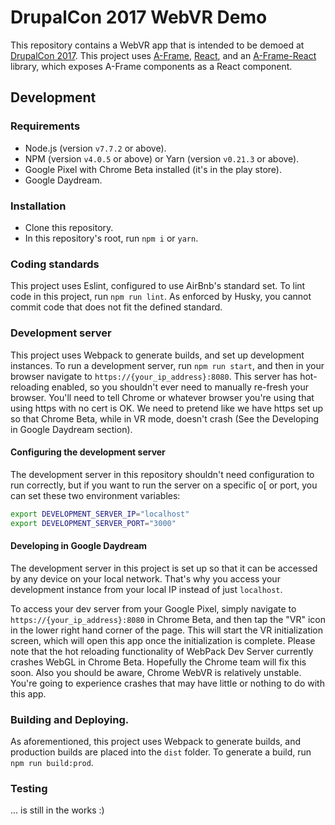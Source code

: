 # DrupalCon 2017 WebVR Demo
This repository contains a WebVR app that is intended to be demoed at [DrupalCon 2017](https://events.drupal.org/baltimore2017). This project uses [A-Frame](https://aframe.io/), [React](https://facebook.github.io/react/), and an [A-Frame-React](https://github.com/ngokevin/aframe-react) library, which exposes A-Frame components as a React component.

## Development
### Requirements
* Node.js (version `v7.7.2` or above).
* NPM (version `v4.0.5` or above) or Yarn (version `v0.21.3` or above).
* Google Pixel with Chrome Beta installed (it's in the play store).
* Google Daydream.

### Installation
* Clone this repository.
* In this repository's root, run `npm i` or `yarn`.

### Coding standards
This project uses Eslint, configured to use AirBnb's standard set. To lint code in this project, run `npm run lint`. As enforced by Husky, you cannot commit code that does not fit the defined standard.

### Development server
This project uses Webpack to generate builds, and set up development instances. To run a development server, run `npm run start`, and then in your browser navigate to `https://{your_ip_address}:8080`. This server has hot-reloading enabled, so you shouldn't ever need to manually re-fresh your browser. You'll need to tell Chrome or whatever browser you're using that using https with no cert is OK. We need to pretend like we have https set up so that Chrome Beta, while in VR mode, doesn't crash (See the Developing in Google Daydream section).

#### Configuring the development server
The development server in this repository shouldn't need configuration to run correctly, but if you want to run the server on a specific o[ or port, you can set these two environment variables:
```bash
export DEVELOPMENT_SERVER_IP="localhost"
export DEVELOPMENT_SERVER_PORT="3000"
```

#### Developing in Google Daydream
The development server in this project is set up so that it can be accessed by any device on your local network. That's why you access your development instance from your local IP instead of just `localhost`.

To access your dev server from your Google Pixel, simply navigate to `https://{your_ip_address}:8080` in Chrome Beta, and then tap the "VR" icon in the lower right hand corner of the page. This will start the VR initialization screen, which will open this app once the initialization is complete. Please note that the hot reloading functionality of WebPack Dev Server currently crashes WebGL in Chrome Beta. Hopefully the Chrome team will fix this soon. Also you should be aware, Chrome WebVR is relatively unstable. You're going to experience crashes that may have little or nothing to do with this app.

### Building and Deploying.
As aforementioned, this project uses Webpack to generate builds, and production builds are placed into the `dist` folder. To generate a build, run `npm run build:prod`.

### Testing
... is still in the works :)
